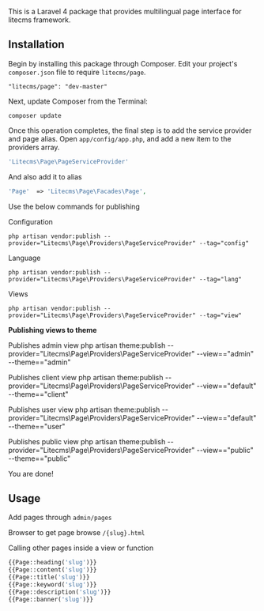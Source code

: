 This is a Laravel 4 package that provides multilingual page interface for litecms framework.

## Installation

Begin by installing this package through Composer. Edit your project's `composer.json` file to require `litecms/page`.

    "litecms/page": "dev-master"

Next, update Composer from the Terminal:

    composer update

Once this operation completes, the final step is to add the service provider and page alias. Open `app/config/app.php`, and add a new item to the providers array.

```php
'Litecms\Page\PageServiceProvider'
```

And also add it to alias

```php
'Page'  => 'Litecms\Page\Facades\Page',
```

Use the below commands for publishing

Configuration

    php artisan vendor:publish --provider="Litecms\Page\Providers\PageServiceProvider" --tag="config"

Language

    php artisan vendor:publish --provider="Litecms\Page\Providers\PageServiceProvider" --tag="lang"

Views

    php artisan vendor:publish --provider="Litecms\Page\Providers\PageServiceProvider" --tag="view"

**Publishing views to theme**

Publishes admin view
    php artisan theme:publish --provider="Litecms\Page\Providers\PageServiceProvider" --view=="admin" --theme=="admin"

Publishes client view
    php artisan theme:publish --provider="Litecms\Page\Providers\PageServiceProvider" --view=="default" --theme=="client"

Publishes user view
    php artisan theme:publish --provider="Litecms\Page\Providers\PageServiceProvider" --view=="default" --theme=="user"

Publishes public view
    php artisan theme:publish --provider="Litecms\Page\Providers\PageServiceProvider" --view=="public" --theme=="public"
    
You are done!

## Usage

Add pages through `admin/pages`

Browser to get page browse `/{slug}.html`

Calling other pages inside a view or function
```php
{{Page::heading('slug')}}
{{Page::content('slug')}}
{{Page::title('slug')}}
{{Page::keyword('slug')}}
{{Page::description('slug')}}
{{Page::banner('slug')}}
```


